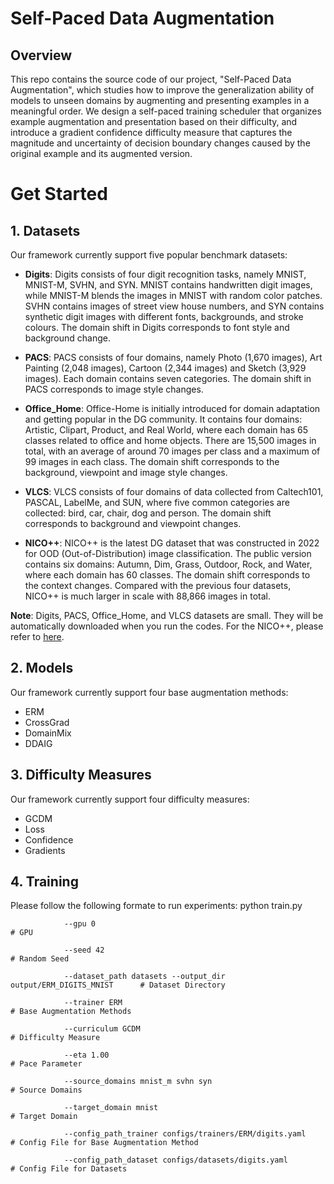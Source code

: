 # Self-Paced Data Augmentation
## Overview
This repo contains the source code of our project, "Self-Paced Data Augmentation", which studies how to improve the generalization ability of models to unseen domains by augmenting and presenting examples in a meaningful order.
We design a self-paced training scheduler that organizes example augmentation and presentation based on their difficulty, and introduce a gradient confidence difficulty measure that captures the magnitude and uncertainty of decision boundary changes caused by the original example and its augmented version.

# Get Started
## 1. Datasets
Our framework currently support five popular benchmark datasets:
* **Digits**: Digits consists of four digit recognition tasks, namely MNIST, MNIST-M, SVHN, and SYN. MNIST contains handwritten digit images, while MNIST-M blends the images in MNIST with random color patches. SVHN contains images of street view house numbers, and SYN contains synthetic digit images with different fonts, backgrounds, and stroke colours. The domain shift in Digits corresponds to font style and background change.

* **PACS**: PACS consists of four domains, namely Photo (1,670 images), Art Painting (2,048 images), Cartoon (2,344 images) and Sketch (3,929 images). Each domain contains seven categories. The domain shift in PACS corresponds to image style changes.

* **Office_Home**: Office-Home is initially introduced for domain adaptation and getting popular in the DG community. It contains four domains: Artistic, Clipart, Product, and Real World, where each domain has 65 classes related to office and home objects. There are 15,500 images in total, with an average of around 70 images per class and a maximum of 99 images in each class. The domain shift corresponds to the background, viewpoint and image style changes.
 
* **VLCS**: VLCS consists of four domains of data collected from Caltech101, PASCAL, LabelMe, and SUN, where five common categories are collected: bird, car, chair, dog and person. The domain shift corresponds to background and viewpoint changes.

* **NICO++**: NICO++ is the latest DG dataset that was constructed in 2022 for OOD (Out-of-Distribution) image classification. The public version contains six domains: Autumn, Dim, Grass, Outdoor, Rock, and Water, where each domain has 60 classes. The domain shift corresponds to the context changes. Compared with the previous four datasets, NICO++ is much larger in scale with 88,866 images in total.

**Note**: Digits, PACS, Office_Home, and VLCS datasets are small. They will be automatically downloaded when you run the codes. For the NICO++, please refer to [here](https://nicochallenge.com/dataset).


## 2. Models
Our framework currently support four base augmentation methods: 
* ERM
* CrossGrad
* DomainMix
* DDAIG

## 3. Difficulty Measures
Our framework currently support four difficulty measures:
* GCDM
* Loss
* Confidence
* Gradients

## 4. Training




Please follow the following formate to run experiments:
                python train.py 
                
                --gpu 0                                                           # GPU 

                --seed 42                                                         # Random Seed
                
                --dataset_path datasets --output_dir output/ERM_DIGITS_MNIST      # Dataset Directory 
                
                --trainer ERM                                                     # Base Augmentation Methods 
                
                --curriculum GCDM                                                 # Difficulty Measure 
                
                --eta 1.00                                                        # Pace Parameter
                
                --source_domains mnist_m svhn syn                                 # Source Domains
                
                --target_domain mnist                                             # Target Domain
                
                --config_path_trainer configs/trainers/ERM/digits.yaml            # Config File for Base Augmentation Method
                
                --config_path_dataset configs/datasets/digits.yaml                # Config File for Datasets
